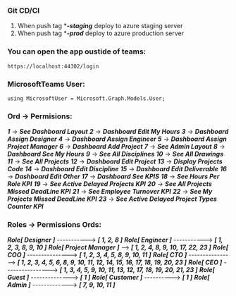 ### Git CD/CI
1. When push tag ****-staging*** deploy to azure staging server
2. When push tag ****-prod*** deploy to azure production server

### You can open the app oustide of teams:
`https://localhost:44302/login`

### MicrosoftTeams User:
`using MicrosoftUser = Microsoft.Graph.Models.User;`


### Ord -> Permisions:
***1*** -> ***See Dashboard Layout***
***2*** -> ***Dashboard Edit My Hours***
***3*** -> ***Dashboard Assign Designer***
***4*** -> ***Dashboard Assign Engineer***
***5*** -> ***Dashboard Assign Project Manager***
***6*** -> ***Dashboard Add Project***
***7*** -> ***See Admin Layout***
***8*** -> ***Dashboard See My Hours***
***9*** -> ***See All Disciplines***
***10*** -> ***See All Drawings***
***11*** -> ***See All Projects***
***12*** -> ***Dashboard Edit Project***
***13*** -> ***Display Projects Code***
***14*** -> ***Dashboard Edit Discipline***
***15*** -> ***Dashboard Edit Deliverable***
***16*** -> ***Dashboard Edit Other***
***17*** -> ***Dashboard See KPIS***
***18*** -> ***See Hours Per Role KPI***
***19*** -> ***See Active Delayed Projects KPI***
***20*** -> ***See All Projects Missed DeadLine KPI***
***21*** -> ***See Employee Turnover KPI***
***22*** -> ***See My Projects Missed DeadLine KPI***
***23*** -> ***See Active Delayed Project Types Counter KPI***


### Roles -> Permissions Ords:
***Role[ Designer ]*** -----------> ***[ 1, 2, 8 ]***
***Role[ Engineer ]*** -----------> ***[ 1, 2, 3, 8, 9, 10 ]***
***Role[ Project Manager ]*** --> ***[ 1, 2, 4, 8, 9, 10, 17, 22, 23 ]***
***Role[ COO ]*** ---------------> ***[ 1, 2, 3, 4, 5, 8, 9, 10, 11 ]***
***Role[ CTO ]*** ----------------> ***[ 1, 2, 3, 4, 5, 6, 8, 9, 10, 11, 12, 14, 15, 16, 17, 18, 19, 20, 23 ]***
***Role[ CEO ]*** ----------------> ***[ 1, 3, 4, 5, 9, 10, 11, 13, 12, 17, 18, 19, 20, 21, 23 ]***
***Role[ Guest ]*** --------------> ***[ 1 ]***
***Role[ Customer ]*** ----------> ***[ 1 ]***
***Role[ Admin ]*** -------------> ***[ 7, 9, 10, 11 ]***